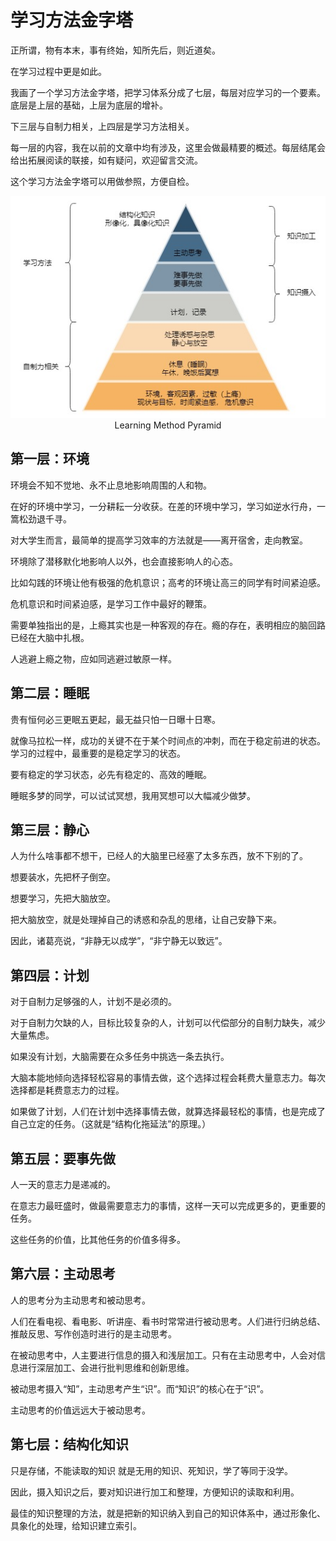 # 学习方法金字塔

正所谓，物有本末，事有终始，知所先后，则近道矣。

在学习过程中更是如此。

我画了一个学习方法金字塔，把学习体系分成了七层，每层对应学习的一个要素。底层是上层的基础，上层为底层的增补。

下三层与自制力相关，上四层是学习方法相关。

每一层的内容，我在以前的文章中均有涉及，这里会做最精要的概述。每层结尾会给出拓展阅读的联接，如有疑问，欢迎留言交流。

这个学习方法金字塔可以用做参照，方便自检。

<div align=center>
<img src="Learning-Method-Pyramid.jpg"/>
</div align=center>

<div align=center>
<h>Learning Method Pyramid<h>
</div>





## 第一层：环境

环境会不知不觉地、永不止息地影响周围的人和物。

在好的环境中学习，一分耕耘一分收获。在差的环境中学习，学习如逆水行舟，一篙松劲退千寻。

对大学生而言，最简单的提高学习效率的方法就是——离开宿舍，走向教室。



环境除了潜移默化地影响人以外，也会直接影响人的心态。

比如勾践的环境让他有极强的危机意识；高考的环境让高三的同学有时间紧迫感。

危机意识和时间紧迫感，是学习工作中最好的鞭策。



需要单独指出的是，上瘾其实也是一种客观的存在。瘾的存在，表明相应的脑回路已经在大脑中扎根。

人逃避上瘾之物，应如同逃避过敏原一样。




## 第二层：睡眠

贵有恒何必三更眠五更起，最无益只怕一日曝十日寒。

就像马拉松一样，成功的关键不在于某个时间点的冲刺，而在于稳定前进的状态。学习的过程中，最重要的是稳定学习的状态。

要有稳定的学习状态，必先有稳定的、高效的睡眠。

睡眠多梦的同学，可以试试冥想，我用冥想可以大幅减少做梦。



## 第三层：静心

人为什么啥事都不想干，已经人的大脑里已经塞了太多东西，放不下别的了。

想要装水，先把杯子倒空。

想要学习，先把大脑放空。

把大脑放空，就是处理掉自己的诱惑和杂乱的思绪，让自己安静下来。

因此，诸葛亮说，“非静无以成学”，“非宁静无以致远”。



## 第四层：计划

对于自制力足够强的人，计划不是必须的。

对于自制力欠缺的人，目标比较复杂的人，计划可以代偿部分的自制力缺失，减少大量焦虑。

如果没有计划，大脑需要在众多任务中挑选一条去执行。

大脑本能地倾向选择轻松容易的事情去做，这个选择过程会耗费大量意志力。每次选择都是耗费意志力的过程。

如果做了计划，人们在计划中选择事情去做，就算选择最轻松的事情，也是完成了自己立定的任务。（这就是“结构化拖延法”的原理。）



## 第五层：要事先做

人一天的意志力是递减的。

在意志力最旺盛时，做最需要意志力的事情，这样一天可以完成更多的，更重要的任务。

这些任务的价值，比其他任务的价值多得多。



## 第六层：主动思考

人的思考分为主动思考和被动思考。

人们在看电视、看电影、听讲座、看书时常常进行被动思考。人们进行归纳总结、推敲反思、写作创造时进行的是主动思考。

在被动思考中，人主要进行信息的摄入和浅层加工。只有在主动思考中，人会对信息进行深层加工、会进行批判思维和创新思维。

被动思考摄入“知”，主动思考产生“识”。而“知识”的核心在于“识”。

主动思考的价值远远大于被动思考。



## 第七层：结构化知识

只是存储，不能读取的知识 就是无用的知识、死知识，学了等同于没学。

因此，摄入知识之后，要对知识进行加工和整理，方便知识的读取和利用。

最佳的知识整理的方法，就是把新的知识纳入到自己的知识体系中，通过形象化、具象化的处理，给知识建立索引。


